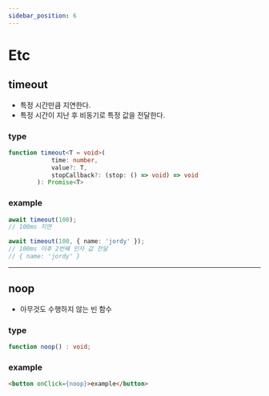 ```yaml
---
sidebar_position: 6
---
```


# Etc

## timeout
- 특정 시간만큼 지연한다.
- 특정 시간이 지난 후 비동기로 특정 값을 전달한다.

### type
```ts
function timeout<T = void>(
            time: number,
            value?: T,
            stopCallback?: (stop: () => void) => void
        ): Promise<T>
```

### example
```ts
await timeout(100);
// 100ms 지연

await timeout(100, { name: 'jordy' });
// 100ms 이후 2번째 인자 값 전달
// { name: 'jordy' } 
```

---

## noop
- 아무것도 수행하지 않는 빈 함수

### type
```ts
function noop() : void;
```

### example
```html
<button onClick={noop}>example</button>
```